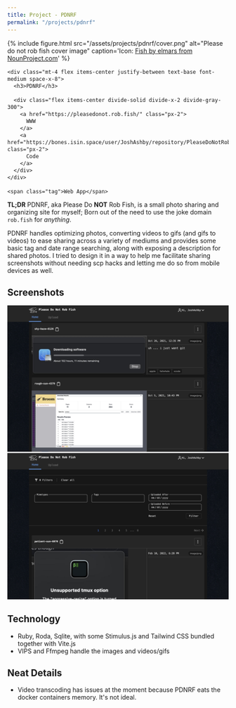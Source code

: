 ```yaml
---
title: Project - PDNRF
permalink: "/projects/pdnrf"
---
```


<div class="not-prose mb-2">
  <div class="relative group">
    {% include figure.html src="/assets/projects/pdnrf/cover.png" alt="Please do not rob fish cover image" caption='Icon: <a href="https://thenounproject.com/icon/fish-554779/">Fish by elmars from NounProject.com</a>' %}

    <div class="mt-4 flex items-center justify-between text-base font-medium space-x-8">
      <h3>PDNRF</h3>

      <div class="flex items-center divide-solid divide-x-2 divide-gray-300">
        <a href="https://pleasedonot.rob.fish/" class="px-2">
          WWW
        </a>
        <a href="https://bones.isin.space/user/JoshAshby/repository/PleaseDoNotRobFish/" class="px-2">
          Code
        </a>
      </div>
    </div>

    <span class="tag">Web App</span>
  </div>
</div>

**TL;DR** PDNRF, aka Please Do **NOT** Rob Fish, is a small photo sharing and
organizing site for myself; Born out of the need to use the joke domain
`rob.fish` for *anything*.

PDNRF handles optimizing photos, converting videos to gifs (and gifs to videos)
to ease sharing across a variety of mediums and provides some basic tag and
date range searching, along with exposing a description for shared photos. I
tried to design it in a way to help me facilitate sharing screenshots without
needing scp hacks and letting me do so from mobile devices as well.

## Screenshots
![](/assets/projects/pdnrf/feed.png)
![](/assets/projects/pdnrf/filters.png)

## Technology
- Ruby, Roda, Sqlite, with some Stimulus.js and Tailwind CSS bundled together with Vite.js
- VIPS and Ffmpeg handle the images and videos/gifs

## Neat Details
- Video transcoding has issues at the moment because PDNRF eats the docker
  containers memory. It's not ideal.
